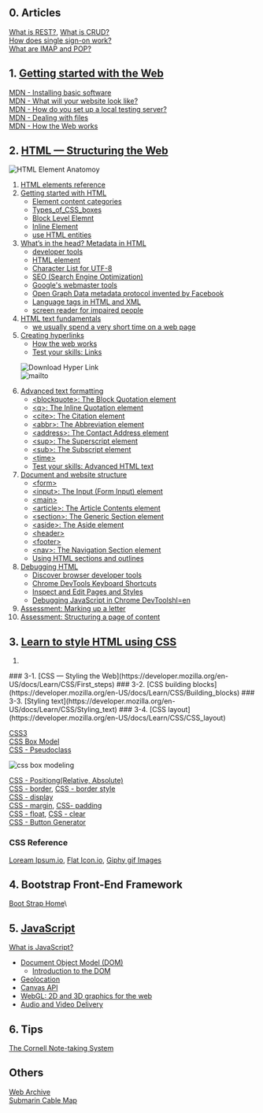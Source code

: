 ## 0. Articles
[What is REST?](https://www.codecademy.com/articles/what-is-rest), [What is CRUD?](https://www.codecademy.com/articles/what-is-crud)\
[How does single sign-on work?](https://www.onelogin.com/learn/how-single-sign-on-works)\
[What are IMAP and POP?](https://support.office.com/en-us/article/what-are-imap-and-pop-ca2c5799-49f9-4079-aefe-ddca85d5b1c9?fromAR=1&omkt=en-US&ui=en-US&rs=en-US&ad=US)

## 1. [Getting started with the Web](https://developer.mozilla.org/en-US/docs/Learn/Getting_started_with_the_web)
[MDN - Installing basic software](https://developer.mozilla.org/en-US/docs/Learn/Getting_started_with_the_web/Installing_basic_software)\
[MDN - What will your website look like?](https://developer.mozilla.org/en-US/docs/Learn/Getting_started_with_the_web/What_will_your_website_look_like)\
[MDN - How do you set up a local testing server?](https://developer.mozilla.org/en-US/docs/Learn/Common_questions/set_up_a_local_testing_server)\
[MDN - Dealing with files](https://developer.mozilla.org/en-US/docs/Learn/Getting_started_with_the_web/Dealing_with_files)\
[MDN - How the Web works](https://developer.mozilla.org/en-US/docs/Learn/Getting_started_with_the_web/How_the_Web_works)

## 2. [HTML — Structuring the Web](https://developer.mozilla.org/en-US/docs/Learn/HTML)

![HTML Element Anatomoy](https://github.com/Blackdog-Programmer/WebDevelopment/blob/master/reference/HTML/html_element_anatomy.png)

<ol>
  <li><a href="https://developer.mozilla.org/en-US/docs/Web/HTML/Element">HTML elements reference</a></li>
  <li><a href="https://developer.mozilla.org/en-US/docs/Learn/HTML/Introduction_to_HTML/Getting_started">Getting started with HTML</a>
    <ul>
      <li><a href="https://html.spec.whatwg.org/multipage/indices.html#element-content-categories">Element content categories</a></li>
      <li><a href="https://developer.mozilla.org/en-US/docs/Learn/CSS/Introduction_to_CSS/Box_model#Types_of_CSS_boxes">Types_of_CSS_boxes</a></li>
      <li><a href="https://developer.mozilla.org/en-US/docs/Web/HTML/Block-level_elements">Block Level Elemnt</a></li>
      <li><a href="https://developer.mozilla.org/en-US/docs/Web/HTML/Inline_elements">Inline Element</a></li>
      <li><a href="https://developer.mozilla.org/en-US/docs/Learn/HTML/Introduction_to_HTML/Getting_started#Entity_references_Including_special_characters_in_HTML">use HTML entities</a></li>
    </ul>
  </li>
  
  <li><a href="https://developer.mozilla.org/en-US/docs/Learn/HTML/Introduction_to_HTML/The_head_metadata_in_HTML">What’s in the head? Metadata in HTML</a>
    <ul>
      <li><a href="https://developer.mozilla.org/en-US/docs/Learn/Common_questions/What_are_browser_developer_tools">developer tools</a></li>
      <li><a href="https://developer.mozilla.org/en-US/docs/Web/HTML/Element/meta">HTML <meta> element</a></li>
      <li><a href="https://www.fileformat.info/info/charset/UTF-8/list.htm">Character List for UTF-8</a></li>
      <li><a href="https://developer.mozilla.org/en-US/docs/Glossary/SEO">SEO (Search Engine Optimization)</a></li>
      <li><a href="https://search.google.com/search-console/welcome?hl=en&utm_source=wmx&utm_medium=deprecation-pane&utm_content=home">Google's webmaster tools</a></li>
      <li><a href="https://developer.mozilla.org/en-US/docs/Learn/HTML/Introduction_to_HTML/The_head_metadata_in_HTML">Open Graph Data metadata protocol invented by Facebook</a></li>
      <li><a href="https://www.w3.org/International/articles/language-tags/">Language tags in HTML and XML</a></li>
      <li><a href="https://en.wikipedia.org/wiki/Screen_reader">screen reader for impaired people</a></li>
    </ul>
  </li>
  
  <li><a href="https://developer.mozilla.org/en-US/docs/Learn/HTML/Introduction_to_HTML/HTML_text_fundamentals" target="_blank">HTML text fundamentals</a>
    <ul>
      <li><a href="https://www.nngroup.com/articles/how-long-do-users-stay-on-web-pages/">we usually spend a very short time on a web page</a></li>
    </ul>
  </li>
  
  <li><a href="https://developer.mozilla.org/en-US/docs/Learn/HTML/Introduction_to_HTML/Creating_hyperlinks" target="_blank">Creating hyperlinks</a>
    <ul>
      <li><a href="https://developer.mozilla.org/en-US/docs/Learn/Getting_started_with_the_web/How_the_Web_works">How the web works</a></li>
      <li><a href="https://developer.mozilla.org/en-US/docs/Learn/HTML/Introduction_to_HTML/Test_your_skills:_Links">Test your skills: Links</a></li>
    </ul>
  
![Download Hyper Link](https://github.com/Blackdog-Programmer/WebDevelopment/blob/master/reference/HTML/download_hyperlink.png)\
![mailto](https://github.com/Blackdog-Programmer/WebDevelopment/blob/master/reference/HTML/mailto.png)

  </li>
  
  <li><a href="https://developer.mozilla.org/en-US/docs/Learn/HTML/Introduction_to_HTML/Advanced_text_formatting" target="_blank">Advanced text formatting</a>
      <ul>
        <li><a href="https://developer.mozilla.org/en-US/docs/Web/HTML/Element/blockquote">&ltblockquote&gt: The Block Quotation element</a></li>
        <li><a href="https://developer.mozilla.org/en-US/docs/Web/HTML/Element/q">&ltq&gt: The Inline Quotation element</a></li>
        <li><a href="https://developer.mozilla.org/en-US/docs/Web/HTML/Element/cite">&ltcite&gt: The Citation element</a></li>
        <li><a href="https://developer.mozilla.org/en-US/docs/Web/HTML/Element/abbr">&ltabbr&gt: The Abbreviation element</a></li>
        <li><a href="https://developer.mozilla.org/en-US/docs/Web/HTML/Element/address">&ltaddress&gt: The Contact Address element</a></li>
        <li><a href="https://developer.mozilla.org/en-US/docs/Web/HTML/Element/sup">&ltsup&gt: The Superscript element</a></li>
        <li><a href="https://developer.mozilla.org/en-US/docs/Web/HTML/Element/sub">&ltsub&gt: The Subscript element</a></li>
        <li><a href="https://developer.mozilla.org/en-US/docs/Web/HTML/Element/time">&lt;time&gt;</a></li>
        <li><a href="https://developer.mozilla.org/en-US/docs/Learn/HTML/Introduction_to_HTML/Test_your_skills:_Advanced_HTML_text">Test your skills: Advanced HTML text</a></li>
      </ul>
  </li>
  
  <li><a href="https://developer.mozilla.org/en-US/docs/Learn/HTML/Introduction_to_HTML/Document_and_website_structure">Document and website structure</a>
      <ul>
        <li><a href="https://developer.mozilla.org/en-US/docs/Web/HTML/Element/form">&lt;form&gt;</a></li>
        <li><a href="https://developer.mozilla.org/en-US/docs/Web/HTML/Element/input">&lt;input&gt;: The Input (Form Input) element</a></li>
        <li><a href="https://developer.mozilla.org/en-US/docs/Web/HTML/Element/main">&lt;main&gt;</a></li>
        <li><a href="https://developer.mozilla.org/en-US/docs/Web/HTML/Element/article">&lt;article&gt;: The Article Contents element</a></li>
        <li><a href="https://developer.mozilla.org/en-US/docs/Web/HTML/Element/section">&lt;section&gt;: The Generic Section element</a></li>
        <li><a href="https://developer.mozilla.org/en-US/docs/Web/HTML/Element/aside">&lt;aside&gt;: The Aside element</a></li>
        <li><a href="https://developer.mozilla.org/en-US/docs/Web/HTML/Element/header">&lt;header&gt;</a></li>
        <li><a href="https://developer.mozilla.org/en-US/docs/Web/HTML/Element/footer">&lt;footer&gt;</a></li>
        <li><a href="https://developer.mozilla.org/en-US/docs/Web/HTML/Element/nav">&lt;nav&gt;: The Navigation Section element</a></li>
        <li><a href="https://developer.mozilla.org/en-US/docs/Web/Guide/HTML/Using_HTML_sections_and_outlines">Using HTML sections and outlines</a></li>
      </ul>
  </li>
  
  <li><a href="https://developer.mozilla.org/en-US/docs/Learn/HTML/Introduction_to_HTML/Debugging_HTML">Debugging HTML</a>
    <ul>
      <li><a href="https://developer.mozilla.org/en-US/docs/Learn/HTML/Introduction_to_HTML/Debugging_HTML">Discover browser developer tools</a></li>
      <li><a href="https://developers.google.com/web/tools/chrome-devtools/shortcuts">Chrome DevTools Keyboard Shortcuts</a></li>
      <li><a href="https://developers.google.com/web/tools/chrome-devtools/inspect-styles?utm_campaign=2016q3&utm_medium=redirect&utm_source=dcc&hl=en">Inspect and Edit Pages and Styles</a></li>
      <li><a href="https://developers.google.com/web/tools/chrome-devtools/javascript/?">Debugging JavaScript in Chrome DevToolshl=en</a></li>
    </ul>
  </li>
  
  <li><a href="https://developer.mozilla.org/en-US/docs/Learn/HTML/Introduction_to_HTML/Marking_up_a_letter">Assessment: Marking up a letter</a></li>
  
  <li><a href="https://developer.mozilla.org/en-US/docs/Learn/HTML/Introduction_to_HTML/Structuring_a_page_of_content">Assessment: Structuring a page of content</a></li>
</ol>

## 3. [Learn to style HTML using CSS](https://developer.mozilla.org/en-US/docs/Learn/CSS/First_steps)
  <ol>
    <li><a href="https://developer.mozilla.org/en-US/docs/Learn/CSS/First_steps/What_is_CSS"></a></li>
  </ol>
### 3-1. [CSS — Styling the Web](https://developer.mozilla.org/en-US/docs/Learn/CSS/First_steps)
### 3-2. [CSS building blocks](https://developer.mozilla.org/en-US/docs/Learn/CSS/Building_blocks)
### 3-3. [Styling text](https://developer.mozilla.org/en-US/docs/Learn/CSS/Styling_text)
### 3-4. [CSS layout](https://developer.mozilla.org/en-US/docs/Learn/CSS/CSS_layout)


[CSS3](https://developer.mozilla.org/en-US/docs/Archive/CSS3)\
[CSS Box Model](https://developer.mozilla.org/en-US/docs/Web/CSS/CSS_Box_Model/Introduction_to_the_CSS_box_model)\
[CSS - Pseudoclass](https://developer.mozilla.org/en-US/docs/Web/CSS/Pseudo-classes)

![css box modeling](https://github.com/Blackdog-Programmer/WebDevelopment/blob/master/reference/CSS/css-box-model.png)

[CSS - Positiong(Relative, Absolute)](https://developer.mozilla.org/en-US/docs/Web/CSS/position)\
[CSS - border](https://developer.mozilla.org/en-US/docs/Web/CSS/border), [CSS - border style](https://developer.mozilla.org/en-US/docs/Web/CSS/border-style)\
[CSS - display](https://developer.mozilla.org/en-US/docs/Web/CSS/display)\
[CSS - margin](https://developer.mozilla.org/en-US/docs/Web/CSS/margin), [CSS- padding](https://developer.mozilla.org/en-US/docs/Web/CSS/padding)\
[CSS - float](https://developer.mozilla.org/en-US/docs/Web/CSS/float), [CSS - clear](https://developer.mozilla.org/en-US/docs/Web/CSS/clear)\
[CSS - Button Generator](https://www.bestcssbuttongenerator.com/)

### CSS Reference
[Loream Ipsum.io](https://loremipsum.io/), [Flat Icon.io](https://www.flaticon.com/), [Giphy gif Images](https://giphy.com/)

## 4. Bootstrap Front-End Framework
[Boot Strap Home](https://getbootstrap.com/)\


## 5. [JavaScript](https://developer.mozilla.org/en-US/docs/Learn/JavaScript/First_steps)
[What is JavaScript?](https://developer.mozilla.org/en-US/docs/Learn/JavaScript/First_steps/What_is_JavaScript)
<ul>
  <li><a href="https://developer.mozilla.org/en-US/docs/Web/API/Document_Object_Model">Document Object Model (DOM)</a>
    <ul>
      <li><a href="https://developer.mozilla.org/en-US/docs/Web/API/Document_Object_Model/Introduction">Introduction to the DOM</a></li>
    </ul>
  </li>  
  <li><a href="https://developer.mozilla.org/en-US/docs/Web/API/Geolocation">Geolocation</a></li>
  <li><a href="https://developer.mozilla.org/en-US/docs/Web/API/Canvas_API">Canvas API</a></li>
  <li><a href="https://developer.mozilla.org/en-US/docs/Web/API/WebGL_API">WebGL: 2D and 3D graphics for the web</a></li>
  <li><a href="https://developer.mozilla.org/en-US/docs/Web/Guide/Audio_and_video_delivery">Audio and Video Delivery</a></li>  
</ul>

## 6. Tips
[The Cornell Note-taking System](http://lsc.cornell.edu/study-skills/cornell-note-taking-system/)

## Others
[Web Archive](http://web.archive.org/)\
[Submarin Cable Map](https://www.submarinecablemap.com/)
